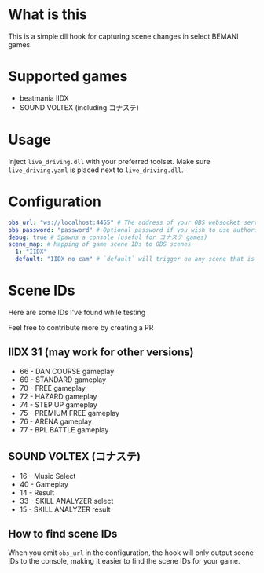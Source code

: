 # What is this
This is a simple dll hook for capturing scene changes in select BEMANI games.

# Supported games
- beatmania IIDX
- SOUND VOLTEX (including コナステ)

# Usage
Inject `live_driving.dll` with your preferred toolset. Make sure `live_driving.yaml` is placed next to `live_driving.dll`.

# Configuration
```yml
obs_url: "ws://localhost:4455" # The address of your OBS websocket server
obs_password: "password" # Optional password if you wish to use authorization
debug: true # Spawns a console (useful for コナステ games)
scene_map: # Mapping of game scene IDs to OBS scenes
  1: "IIDX"
  default: "IIDX no cam" # `default` will trigger on any scene that is not mapped, you can also omit this if you don't want that behaviour
```

# Scene IDs
Here are some IDs I've found while testing

Feel free to contribute more by creating a PR
## IIDX 31 (may work for other versions)
- 66 - DAN COURSE gameplay
- 69 - STANDARD gameplay
- 70 - FREE gameplay
- 72 - HAZARD gameplay
- 74 - STEP UP gameplay
- 75 - PREMIUM FREE gameplay
- 76 - ARENA gameplay
- 77 - BPL BATTLE gameplay

## SOUND VOLTEX (コナステ)
- 16 - Music Select
- 40 - Gameplay
- 14 - Result
- 33 - SKILL ANALYZER select
- 15 - SKILL ANALYZER result

## How to find scene IDs
When you omit `obs_url` in the configuration, the hook will only output scene IDs to the console, making it easier to find the scene IDs for your game.
